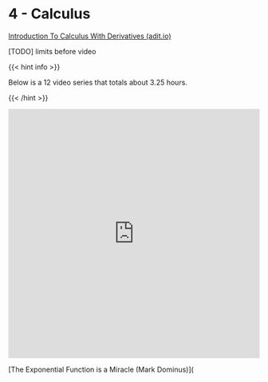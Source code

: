 # 4 - Calculus

<script>
    document.getElementById("mathMenu").open = true;
</script>

[Introduction To Calculus With Derivatives (adit.io)](https://adit.io/posts/2018-02-18-Introduction-To-Calculus-With-Derivatives.html)

[TODO] limits before video

{{< hint info >}}

Below is a 12 video series that totals about 3.25 hours.

{{< /hint >}}

<iframe width="100%" height="500" src="https://www.youtube.com/embed/videoseries?list=PLZHQObOWTQDMsr9K-rj53DwVRMYO3t5Yr" frameborder="0" allow="accelerometer; autoplay; clipboard-write; encrypted-media; gyroscope; picture-in-picture" allowfullscreen></iframe>

[The Exponential Function is a Miracle (Mark Dominus)](
